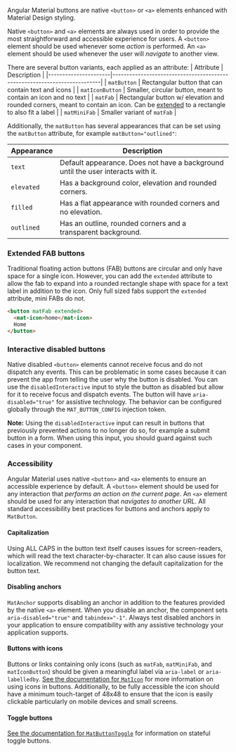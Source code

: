 Angular Material buttons are native `<button>` or `<a>` elements enhanced with Material Design
styling.

<!-- example(button-overview) -->

Native `<button>` and `<a>` elements are always used in order to provide the most straightforward
and accessible experience for users. A `<button>` element should be used whenever some _action_
is performed. An `<a>` element should be used whenever the user will _navigate_ to another view.


There are several button variants, each applied as an attribute:
| Attribute            | Description                                                              |
|----------------------|--------------------------------------------------------------------------|
| `matButton`          | Rectangular button that can contain text and icons                       |
| `matIconButton`      | Smaller, circular button, meant to contain an icon and no text           |
| `matFab`             | Rectangular button w/ elevation and rounded corners, meant to contain an icon. Can be [extended](https://material.angular.io/components/button/overview#extended-fab-buttons) to a rectangle to also fit a label               |
| `matMiniFab`         | Smaller variant of `matFab`                                              |


Additionally, the `matButton` has several appearances that can be set using the `matButton`
attribute, for example `matButton="outlined"`:


| Appearance   | Description                                                                      |
|--------------|----------------------------------------------------------------------------------|
| `text`       | Default appearance. Does not have a background until the user interacts with it. |
| `elevated`   | Has a background color, elevation and rounded corners.                           |
| `filled`     | Has a flat appearance with rounded corners and no elevation.                     |
| `outlined`   | Has an outline, rounded corners and a transparent background.                    |


### Extended FAB buttons
Traditional floating action buttons (FAB) buttons are circular and only have space for a single
icon. However, you can add the `extended` attribute to allow the fab to expand into a rounded
rectangle shape with space for a text label in addition to the icon. Only full sized fabs support
the `extended` attribute, mini FABs do not.

```html
<button matFab extended>
  <mat-icon>home</mat-icon>
  Home
</button>
```

### Interactive disabled buttons
Native disabled `<button>` elements cannot receive focus and do not dispatch any events. This can
be problematic in some cases because it can prevent the app from telling the user why the button is
disabled. You can use the `disabledInteractive` input to style the button as disabled but allow for
it to receive focus and dispatch events. The button will have `aria-disabled="true"` for assistive
technology. The behavior can be configured globally through the `MAT_BUTTON_CONFIG` injection token.

**Note:** Using the `disabledInteractive` input can result in buttons that previously prevented
actions to no longer do so, for example a submit button in a form. When using this input, you should
guard against such cases in your component.

<!-- example(button-disabled-interactive) -->

### Accessibility
Angular Material uses native `<button>` and `<a>` elements to ensure an accessible experience by
default. A `<button>` element should be used for any interaction that _performs an action on the
current page_. An `<a>` element should be used for any interaction that _navigates to another
URL_. All standard accessibility best practices for buttons and anchors apply to `MatButton`.

#### Capitalization
Using ALL CAPS in the button text itself causes issues for screen-readers, which
will read the text character-by-character. It can also cause issues for localization.
We recommend not changing the default capitalization for the button text.

#### Disabling anchors
`MatAnchor` supports disabling an anchor in addition to the features provided by the native
`<a>` element. When you disable an anchor, the component sets `aria-disabled="true"` and
`tabindex="-1"`. Always test disabled anchors in your application to ensure compatibility
with any assistive technology your application supports.

#### Buttons with icons
Buttons or links containing only icons (such as `matFab`, `matMiniFab`, and `matIconButton`)
should be given a meaningful label via `aria-label` or `aria-labelledby`. [See the documentation
for `MatIcon`](https://material.angular.io/components/icon) for more
information on using icons in buttons. Additionally, to be fully accessible the icon should have a minimum touch-target of 48x48 to ensure that the icon is easily clickable particularly on mobile devices and small screens.

#### Toggle buttons
[See the documentation for `MatButtonToggle`](https://material.angular.io/components/button-toggle)
for information on stateful toggle buttons.
